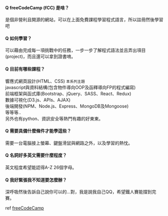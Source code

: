 #### Q freeCodeCamp (fCC) 是啥？

是個非營利且開源的網站，可以在上面免費課程學習程式語言，所以註冊然後學習吧

#### Q 如何學習？

可以藉由完成每一項挑戰中的任務，一步一步了解程式語法並且弄出項目(project)，而且還可以拿到證書唷。

#### Q 目前有哪些課程？

響應式網頁設計(HTML、CSS) `本系列主題`  
javascript與資料結構(包含物件導向OOP及函釋導向FP的程式編寫)  
前端框架與函式庫(Bootstrap、jQuery、SASS、React、Redux)  
數據可視化(D3.js、APIs、AJAX)  
後端開發(NPM、Node.js、Express、MongoDB及Mongoose)  
等等等..  
另外也有python、資訊安全等熱門有趣的好東東。

#### Q 需要具備什麼條件才能學這些？

需要一台電腦接上螢幕、鍵盤滑鼠與網路之外，以及學習的熱忱。

#### Q 名詞好多英文需要什麼程度？

英文程度希望能認得A-Z 26個字母。

#### Q 我好緊張我不知道要怎麼辦？

深呼吸然後告訴自己說你可以的...對，我是說我自己QQ，希望鐵人賽能撐到完賽。

ref
[freeCodeCamp](https://www.freecodecamp.org/)

